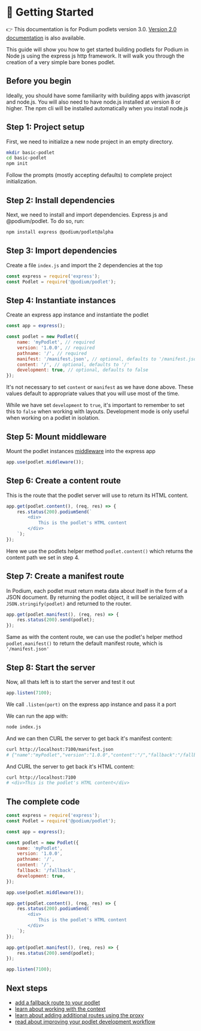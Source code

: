 # 🚀 Getting Started

👉 This documentation is for Podium podlets version 3.0. [Version 2.0 documentation](/podium-lib/docs/podlets/v2/getting_started.html) is also available.

This guide will show you how to get started building podlets for Podium in Node
js using the express js http framework. It will walk you through the creation of
a very simple bare bones podlet.

## Before you begin

Ideally, you should have some familiarity with building apps with javascript and
node.js. You will also need to have node.js installed at version 8 or higher.
The npm cli will be installed automatically when you install
node.js

## Step 1: Project setup

First, we need to initialize a new node project in an empty directory.

```bash
mkdir basic-podlet
cd basic-podlet
npm init
```

Follow the prompts (mostly accepting defaults) to complete project
initialization.

## Step 2: Install dependencies

Next, we need to install and import dependencies. Express js and
@podium/podlet. To do so, run:

```bash
npm install express @podium/podlet@alpha
```

## Step 3: Import dependencies

Create a file `index.js` and import the 2 dependencies at the top

```js
const express = require('express');
const Podlet = require('@podium/podlet');
```

## Step 4: Instantiate instances

Create an express app instance and instantiate the podlet

```js
const app = express();

const podlet = new Podlet({
    name: 'myPodlet', // required
    version: '1.0.0', // required
    pathname: '/', // required
    manifest: '/manifest.json', // optional, defaults to '/manifest.json'
    content: '/', // optional, defaults to '/'
    development: true, // optional, defaults to false
});
```

It's not necessary to set `content` or `manifest` as we have done above. These values default to appropriate values that you will use most of the time.

While we have set `development` to `true`, it's important to remember to set this to `false` when working with layouts. Development mode is only useful when working on a podlet in isolation.

## Step 5: Mount middleware

Mount the podlet instances [middleware](https://medium.com/@agoiabeladeyemi/a-simple-explanation-of-express-middleware-c68ea839f498) into the express app

```js
app.use(podlet.middleware());
```

## Step 6: Create a content route

This is the route that the podlet server will use to return its HTML content.

```js
app.get(podlet.content(), (req, res) => {
    res.status(200).podiumSend(`
        <div>
            This is the podlet's HTML content
        </div>
    `);
});
```

Here we use the podlets helper method `podlet.content()` which returns the content path we set in step 4.

## Step 7: Create a manifest route

In Podium, each podlet must return meta data about itself in the form of a JSON document. By returning the podlet object, it will be serialized with `JSON.stringify(podlet)` and
returned to the router.

```js
app.get(podlet.manifest(), (req, res) => {
    res.status(200).send(podlet);
});
```

Same as with the content route, we can use the podlet's helper method `podlet.manifest()` to return the default manifest route, which is `'/manifest.json'`

## Step 8: Start the server

Now, all thats left is to start the server and test it out

```js
app.listen(7100);
```

We call `.listen(port)` on the express app instance and pass it a port

We can run the app with:

```bash
node index.js
```

And we can then CURL the server to get back it's manifest content:

```bash
curl http://localhost:7100/manifest.json
# {"name":"myPodlet","version":"1.0.0","content":"/","fallback":"/fallback","assets":{"js":"","css":""},"proxy":{}}
```

And CURL the server to get back it's HTML content:

```bash
curl http://localhost:7100
# <div>This is the podlet's HTML content</div>
```

## The complete code

```js
const express = require('express');
const Podlet = require('@podium/podlet');

const app = express();

const podlet = new Podlet({
    name: 'myPodlet',
    version: '1.0.0',
    pathname: '/',
    content: '/',
    fallback: '/fallback',
    development: true,
});

app.use(podlet.middleware());

app.get(podlet.content(), (req, res) => {
    res.status(200).podiumSend(`
        <div>
            This is the podlet's HTML content
        </div>
    `);
});

app.get(podlet.manifest(), (req, res) => {
    res.status(200).send(podlet);
});

app.listen(7100);
```

## Next steps

-   [add a fallback route to your podlet](/podium-lib/docs/podlets/fallbacks.html)
-   [learn about working with the context](/podium-lib/docs/podlets/context.html)
-   [learn about adding additional routes using the proxy](/podium-lib/docs/podlets/proxying.html)
-   [read about improving your podlet development workflow](/podium-lib/docs/podlets/local_development.html)
